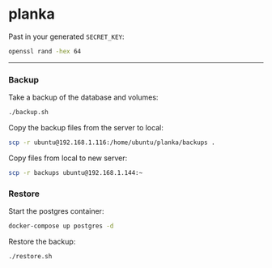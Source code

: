# planka

Past in your generated `SECRET_KEY`:
```bash
openssl rand -hex 64
```

---

### Backup

Take a backup of the database and volumes:
```bash
./backup.sh
```

Copy the backup files from the server to local:
```bash
scp -r ubuntu@192.168.1.116:/home/ubuntu/planka/backups .
```

Copy files from local to new server:
```bash
scp -r backups ubuntu@192.168.1.144:~
```

### Restore

Start the postgres container:
```bash
docker-compose up postgres -d
```

Restore the backup:
```bash
./restore.sh
```
